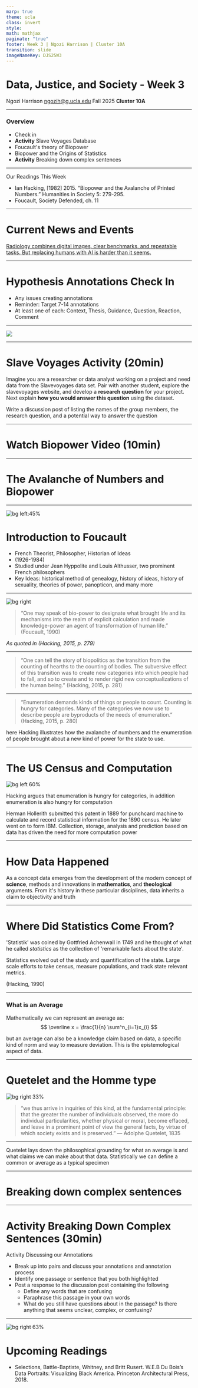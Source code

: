 ```yaml
---
marp: true
theme: ucla
class: invert
style:
math: mathjax
paginate: "true"
footer: Week 3 | Ngozi Harrison | Cluster 10A
transition: slide
imageNameKey: DJS25W3
---
```

# Data, Justice, and Society - Week 3

Ngozi Harrison
ngozih@g.ucla.edu
Fall 2025
**Cluster 10A**  


---
### Overview
- Check in
- **Activity** Slave Voyages Database
- Foucault's theory of Biopower
- Biopower and the Origins of Statistics
- **Activity** Breaking down complex sentences

---
Our Readings This Week
- Ian Hacking, [1982] 2015. “Biopower and the Avalanche of Printed Numbers.” Humanities in Society 5: 279-295.
- Foucault, Society Defended, ch. 11
---
# Current News and Events
[Radiology combines digital images, clear benchmarks, and repeatable tasks. But replacing humans with AI is harder than it seems.](https://worksinprogress.co/issue/the-algorithm-will-see-you-now/)


---
# Hypothesis Annotations Check In
- Any issues creating annotations
- Reminder: Target 7-14 annotations
- At least one of each: Context, Thesis, Guidance, Question, Reaction, Comment



---

![](images/Pasted%20image%2020241014114540.png)

---
# Slave Voyages Activity (20min)

Imagine you are a researcher or data analyst working on a project and need data from the Slavevoyages data set. Pair with another student, explore the slavevoyages website, and develop a **research question** for your project. Next explain **how you would answer this question** using the dataset.

Write a discussion post of listing the names of the group members, the research question, and a potential way to answer the question


---
# Watch Biopower Video (10min)

---

# The Avalanche of Numbers and Biopower

---


![bg left:45%](images/DJS25W2-1.png)

# Introduction to Foucault
- French Theorist, Philosopher, Historian of Ideas
- (1926-1984)
- Studied under Jean Hyppolite and Louis Althusser, two prominent French philosophers
- Key Ideas: historical method of genealogy, history of ideas, history of sexuality, theories of power, panopticon, and many more


---
![bg right](images/Pasted%20image%2020241021113829.png)
> “One may speak of bio-power to designate what brought life and its mechanisms into the realm of explicit calculation and made knowledge-power an agent of transformation of human life.” (Foucault, 1990) 

*As quoted in (Hacking, 2015, p. 279)*

---
> “One can tell the story of biopolitics as the transition from the counting of hearths to the counting of bodies. The subversive effect of this transition was to create new categories into which people had to fall, and so to create and to render rigid new conceptualizations of the human being.” (Hacking, 2015, p. 281)


---

> “Enumeration demands kinds of things or people to count. Counting is hungry for categories. Many of the categories we now use to describe people are byproducts of the needs of enumeration.” (Hacking, 2015, p. 280)



here Hacking illustrates how the avalanche of numbers and the enumeration of people brought about a new kind of power for the state to use. 


---
# The US Census and Computation

![bg left 60%](images/DJS25W3-2.png)

Hacking argues that enumeration is hungry for categories, in addition enumeration is also hungry for computation

Herman Hollerith submitted this patent in 1889 for punchcard machine to calculate and record statistical information for the 1890 census. He later went on to form IBM. Collection, storage,  analysis and prediction based on data has driven the need for more computation power

---

# How Data Happened

As a concept data emerges from the development of the modern concept of **science**, methods and innovations in **mathematics**, and **theological** arguments. From it's history in these particular disciplines, data inherits a claim to objectivity and truth


---
# Where Did Statistics Come From?


 'Statistik' was coined by Gottfried Achenwall in 1749 and he thought of what he called *statistics* as the collection of 'remarkable facts about the state'.

Statistics evolved out of the study and quantification of the state. Large scale efforts to take census, measure populations, and track state relevant metrics.


<!--printing press, publishing of statistics, sometimes was a private enterprise sometimes was state sponsored, statistics is one way of reading numbers-->
(Hacking, 1990)

---
### What is an Average

Mathematically we can represent an average as: 
$$
\overline x =  \frac{1}{n} \sum^n_{i=1}x_{i}
$$

but an average can also be a knowledge claim based on data, a specific kind of norm and way to measure deviation. This is the epistemological aspect of data.

---
# Quetelet and the Homme type

![bg right 33%](images/DJS25W3-1.png)

> “we thus arrive in inquiries of this kind, at the fundamental principle: that the greater the number of individuals observed, the more do individual particularities, whether physical or moral, become effaced, and leave in a prominent point of view the general facts, by virtue of which society exists and is preserved.”
— Adolphe Quetelet, 1835
---

Quetelet lays down the philosophical grounding for what an average is and what claims we can make about that data. Statistically we can define a common or average as a typical specimen


---
# Breaking down complex sentences

---
# Activity Breaking Down Complex Sentences (30min)
Activity Discussing our Annotations
- Break up into pairs and discuss your annotations and annotation process
- Identify one passage or sentence that you both highlighted
- Post a response to the discussion post containing the following
	- Define any words that are confusing 
	- Paraphrase this passage in your own words
	- What do you still have questions about in the passage? Is there anything that seems unclear, complex, or confusing?

---
![bg right 63%](images/DJS25W3.png)
# Upcoming Readings
- Selections, Battle-Baptiste, Whitney, and Britt Rusert. W.E.B Du Bois’s Data Portraits: Visualizing Black America. Princeton Architectural Press, 2018.